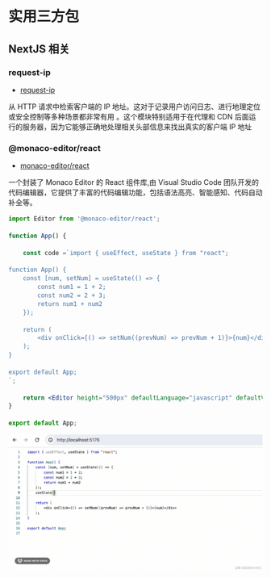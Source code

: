 # 实用三方包

## NextJS 相关

### request-ip

- [request-ip](https://www.npmjs.com/package/request-ip)

从 HTTP 请求中检索客户端的 IP 地址。这对于记录用户访问日志、进行地理定位或安全控制等多种场景都非常有用 。这个模块特别适用于在代理和 CDN 后面运行的服务器，因为它能够正确地处理相关头部信息来找出真实的客户端 IP 地址



### @monaco-editor/react

- [monaco-editor/react](https://www.npmjs.com/package/@monaco-editor/react)

一个封装了 Monaco Editor 的 React 组件库,由 Visual Studio Code 团队开发的代码编辑器，它提供了丰富的代码编辑功能，包括语法高亮、智能感知、代码自动补全等。


```jsx
import Editor from '@monaco-editor/react';

function App() {

    const code =`import { useEffect, useState } from "react";

function App() {
    const [num, setNum] = useState(() => {
        const num1 = 1 + 2;
        const num2 = 2 + 3;
        return num1 + num2
    });

    return (
        <div onClick={() => setNum((prevNum) => prevNum + 1)}>{num}</div>
    );
}

export default App;
`;

    return <Editor height="500px" defaultLanguage="javascript" defaultValue={code} />;
}

export default App;

```

![monaco](./assets/mpnaco.png)
